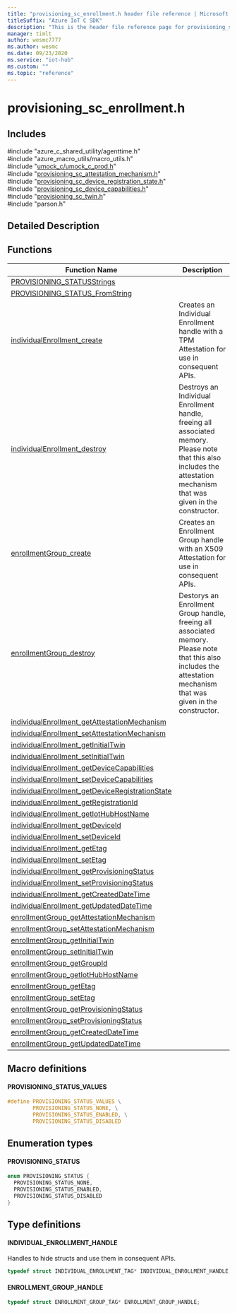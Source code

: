 ```yaml
---                             
title: "provisioning_sc_enrollment.h header file reference | Microsoft Docs" 
titleSuffix: "Azure IoT C SDK"            
description: "This is the header file reference page for provisioning_sc_enrollment.h in the Azure IoT C SDK. This SDK is used with Azure IoT Hub and Azure IoT Hub Device Provisioning Service"            
manager: timlt                 
author: wesmc7777              
ms.author: wesmc               
ms.date: 09/23/2020                    
ms.service: "iot-hub"             
ms.custom: ""                
ms.topic: "reference"        
---                            
```


# provisioning_sc_enrollment.h 

## Includes

\#include "azure_c_shared_utility/agenttime.h"  
\#include "azure_macro_utils/macro_utils.h"  
\#include "[umock_c/umock_c_prod.h](umock-c-prod-h.md)"  
\#include "[provisioning_sc_attestation_mechanism.h](provisioning-sc-attestation-mechanism-h.md)"  
\#include "[provisioning_sc_device_registration_state.h](provisioning-sc-device-registration-state-h.md)"  
\#include "[provisioning_sc_device_capabilities.h](provisioning-sc-device-capabilities-h.md)"  
\#include "[provisioning_sc_twin.h](provisioning-sc-twin-h.md)"  
\#include "parson.h"  

## Detailed Description

## Functions

Function Name                  | Description                                
--------------------------------|---------------------------------------------
[PROVISIONING_STATUSStrings](./provisioning-sc-enrollment-h/provisioning-statusstrings.md)            | 
[PROVISIONING_STATUS_FromString](./provisioning-sc-enrollment-h/provisioning-status-fromstring.md)            | 
[individualEnrollment_create](./provisioning-sc-enrollment-h/individualenrollment-create.md)            | Creates an Individual Enrollment handle with a TPM Attestation for use in consequent APIs.
[individualEnrollment_destroy](./provisioning-sc-enrollment-h/individualenrollment-destroy.md)            | Destroys an Individual Enrollment handle, freeing all associated memory. Please note that this also includes the attestation mechanism that was given in the constructor.
[enrollmentGroup_create](./provisioning-sc-enrollment-h/enrollmentgroup-create.md)            | Creates an Enrollment Group handle with an X509 Attestation for use in consequent APIs.
[enrollmentGroup_destroy](./provisioning-sc-enrollment-h/enrollmentgroup-destroy.md)            | Destorys an Enrollment Group handle, freeing all associated memory. Please note that this also includes the attestation mechanism that was given in the constructor.
[individualEnrollment_getAttestationMechanism](./provisioning-sc-enrollment-h/individualenrollment-getattestationmechanism.md)            | 
[individualEnrollment_setAttestationMechanism](./provisioning-sc-enrollment-h/individualenrollment-setattestationmechanism.md)            | 
[individualEnrollment_getInitialTwin](./provisioning-sc-enrollment-h/individualenrollment-getinitialtwin.md)            | 
[individualEnrollment_setInitialTwin](./provisioning-sc-enrollment-h/individualenrollment-setinitialtwin.md)            | 
[individualEnrollment_getDeviceCapabilities](./provisioning-sc-enrollment-h/individualenrollment-getdevicecapabilities.md)            | 
[individualEnrollment_setDeviceCapabilities](./provisioning-sc-enrollment-h/individualenrollment-setdevicecapabilities.md)            | 
[individualEnrollment_getDeviceRegistrationState](./provisioning-sc-enrollment-h/individualenrollment-getdeviceregistrationstate.md)            | 
[individualEnrollment_getRegistrationId](./provisioning-sc-enrollment-h/individualenrollment-getregistrationid.md)            | 
[individualEnrollment_getIotHubHostName](./provisioning-sc-enrollment-h/individualenrollment-getiothubhostname.md)            | 
[individualEnrollment_getDeviceId](./provisioning-sc-enrollment-h/individualenrollment-getdeviceid.md)            | 
[individualEnrollment_setDeviceId](./provisioning-sc-enrollment-h/individualenrollment-setdeviceid.md)            | 
[individualEnrollment_getEtag](./provisioning-sc-enrollment-h/individualenrollment-getetag.md)            | 
[individualEnrollment_setEtag](./provisioning-sc-enrollment-h/individualenrollment-setetag.md)            | 
[individualEnrollment_getProvisioningStatus](./provisioning-sc-enrollment-h/individualenrollment-getprovisioningstatus.md)            | 
[individualEnrollment_setProvisioningStatus](./provisioning-sc-enrollment-h/individualenrollment-setprovisioningstatus.md)            | 
[individualEnrollment_getCreatedDateTime](./provisioning-sc-enrollment-h/individualenrollment-getcreateddatetime.md)            | 
[individualEnrollment_getUpdatedDateTime](./provisioning-sc-enrollment-h/individualenrollment-getupdateddatetime.md)            | 
[enrollmentGroup_getAttestationMechanism](./provisioning-sc-enrollment-h/enrollmentgroup-getattestationmechanism.md)            | 
[enrollmentGroup_setAttestationMechanism](./provisioning-sc-enrollment-h/enrollmentgroup-setattestationmechanism.md)            | 
[enrollmentGroup_getInitialTwin](./provisioning-sc-enrollment-h/enrollmentgroup-getinitialtwin.md)            | 
[enrollmentGroup_setInitialTwin](./provisioning-sc-enrollment-h/enrollmentgroup-setinitialtwin.md)            | 
[enrollmentGroup_getGroupId](./provisioning-sc-enrollment-h/enrollmentgroup-getgroupid.md)            | 
[enrollmentGroup_getIotHubHostName](./provisioning-sc-enrollment-h/enrollmentgroup-getiothubhostname.md)            | 
[enrollmentGroup_getEtag](./provisioning-sc-enrollment-h/enrollmentgroup-getetag.md)            | 
[enrollmentGroup_setEtag](./provisioning-sc-enrollment-h/enrollmentgroup-setetag.md)            | 
[enrollmentGroup_getProvisioningStatus](./provisioning-sc-enrollment-h/enrollmentgroup-getprovisioningstatus.md)            | 
[enrollmentGroup_setProvisioningStatus](./provisioning-sc-enrollment-h/enrollmentgroup-setprovisioningstatus.md)            | 
[enrollmentGroup_getCreatedDateTime](./provisioning-sc-enrollment-h/enrollmentgroup-getcreateddatetime.md)            | 
[enrollmentGroup_getUpdatedDateTime](./provisioning-sc-enrollment-h/enrollmentgroup-getupdateddatetime.md)            | 

## Macro definitions

#### PROVISIONING_STATUS_VALUES

```C
#define PROVISIONING_STATUS_VALUES \
        PROVISIONING_STATUS_NONE, \
        PROVISIONING_STATUS_ENABLED, \
        PROVISIONING_STATUS_DISABLED 
```

## Enumeration types

#### PROVISIONING_STATUS

```C
enum PROVISIONING_STATUS {
  PROVISIONING_STATUS_NONE,
  PROVISIONING_STATUS_ENABLED,
  PROVISIONING_STATUS_DISABLED
}
```

## Type definitions

#### INDIVIDUAL_ENROLLMENT_HANDLE

Handles to hide structs and use them in consequent APIs. 

```C
typedef struct INDIVIDUAL_ENROLLMENT_TAG* INDIVIDUAL_ENROLLMENT_HANDLE;
```

#### ENROLLMENT_GROUP_HANDLE

```C
typedef struct ENROLLMENT_GROUP_TAG* ENROLLMENT_GROUP_HANDLE;
```

